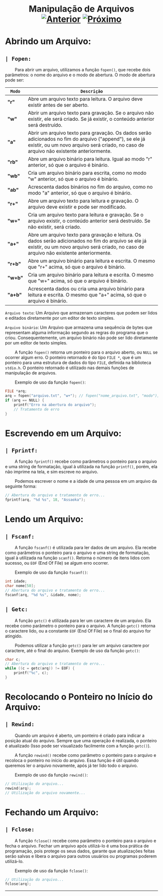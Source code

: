 <h1 align="center"> Manipulação de Arquivos <br>
  <a href="../[  3 ] Alocação Dinâmica/"><img src="https://img.shields.io/badge/Anterior-Alocação Dinâmica-215a36" alt="Anterior"></a>
  <a href="../[  5 ] Pilha Sequencial/"><img src="https://img.shields.io/badge/Próximo-Pilha Sequencial-215a36" alt="Próximo"></a>
</h1>


# Abrindo um Arquivo: 
## `| Fopen:`
&emsp;&emsp; Para abrir um arquivo, utilizamos a função `fopen()`, que recebe dois parâmetros: o nome do arquivo e o modo de abertura. O modo de abertura pode ser:

| `Modo`     | `Descrição` |
| ---------- | ----------- |
| **"r"**    | Abre um arquivo texto para leitura. O arquivo deve existir antes de ser aberto. |
| **"w"**    | Abrir um arquivo texto para gravação. Se o arquivo não existir, ele será criado. Se já existir, o conteúdo anterior será destruído. |
| **"a"**    | Abrir um arquivo texto para gravação. Os dados serão adicionados no fim do arquivo ("append"), se ele já existir, ou um novo arquivo será criado, no caso de arquivo não existente anteriormente. |
| **"rb"**   | Abre um arquivo binário para leitura. Igual ao modo "r" anterior, só que o arquivo é binário. |
| **"wb"**   | Cria um arquivo binário para escrita, como no modo "w" anterior, só que o arquivo é binário. |
| **"ab"**   | Acrescenta dados binários no fim do arquivo, como no modo "a" anterior, só que o arquivo é binário. |
| **"r+"**   | Abre um arquivo texto para leitura e gravação. O arquivo deve existir e pode ser modificado. |
| **"w+"**   | Cria um arquivo texto para leitura e gravação. Se o arquivo existir, o conteúdo anterior será destruído. Se não existir, será criado. |
| **"a+"**   | Abre um arquivo texto para gravação e leitura. Os dados serão adicionados no fim do arquivo se ele já existir, ou um novo arquivo será criado, no caso de arquivo não existente anteriormente. |
| **"r+b"**  | Abre um arquivo binário para leitura e escrita. O mesmo que "r+" acima, só que o arquivo é binário. |
| **"w+b"**  | Cria um arquivo binário para leitura e escrita. O mesmo que "w+" acima, só que o arquivo é binário. |
| **"a+b"**  | Acrescenta dados ou cria uma arquivo binário para leitura e escrita. O mesmo que "a+" acima, só que o arquivo é binário. |

`Arquivo texto`: Um Arquivo que armazenam caracteres que podem ser lidos e editados diretamente por um editor de texto simples.

`Arquivo binário`: Um Arquivo que armazena uma sequência de bytes que representam alguma informação segundo as regras do programa que o criou. Consequentemente, um arquivo binário não pode ser lido diretamente por um editor de texto simples.

&emsp;&emsp; A função `fopen()` retorna um ponteiro para o arquivo aberto, ou `NULL` se ocorrer algum erro. O ponteiro retornado é do tipo `FILE *`, que é um ponteiro para uma estrutura de dados do tipo `FILE`, definida na biblioteca `stdio.h`. O ponteiro retornado é utilizado nas demais funções de manipulação de arquivos.

&emsp;&emsp; Exemplo de uso da função `fopen()`:
~~~c
FILE *arq;
arq = fopen("arquivo.txt", "w+"); // fopen("nome_arquivo.txt", "modo");
if (arq == NULL) {
    printf("Erro na abertura do arquivo");
    // Tratamento de erro
}
~~~



# Escrevendo em um Arquivo: 
## `| Fprintf:`
&emsp;&emsp; A função `fprintf()` recebe como parâmetros o ponteiro para o arquivo e uma string de formatação, igual à utilizada na função `printf()`, porém, ela não imprime na tela, e sim escreve no arquivo.

&emsp;&emsp; Podemos escrever o nome e a idade de uma pessoa em um arquivo da seguinte forma:
~~~c
// Abertura do arquivo e tratamento de erro...
fprintf(arq, "%d %s", 18, "Assaoka");
~~~



# Lendo um Arquivo:
## `| Fscanf:`
&emsp;&emsp; A função `fscanf()` é utilizada para ler dados de um arquivo. Ela recebe como parâmetros o ponteiro para o arquivo e uma string de formatação, igual à utilizada na função `scanf()`. Retorna o número de itens lidos com sucesso, ou `EOF` (End Of File) se algum erro ocorrer.

&emsp;&emsp; Exemplo de uso da função `fscanf()`:
~~~c
int idade;
char nome[50];
// Abertura do arquivo e tratamento de erro...
fscanf(arq, "%d %s", &idade, nome);
~~~

## `| Getc:`
&emsp;&emsp; A função `getc()` é utilizada para ler um caractere de um arquivo. Ela recebe como parâmetro o ponteiro para o arquivo. A função `getc()` retorna o caractere lido, ou a constante `EOF` (End Of File) se o final do arquivo for atingido.

&emsp;&emsp; Podemos utilizar a função `getc()` para ler um arquivo caractere por caractere, até o final do arquivo. Exemplo de uso da função `getc()`:
~~~c
char c;
// Abertura do arquivo e tratamento de erro...
while ((c = getc(arq)) != EOF) {
    printf("%c", c);
}
~~~



# Recolocando o Ponteiro no Início do Arquivo: 
## `| Rewind:`
&emsp;&emsp; Quando um arquivo é aberto, um ponteiro é criado para indicar a posição atual do arquivo. Sempre que uma operação é realizada, o ponteiro é atualizado (Isso pode ser visualizado facilmente com a função `getc()`). 

&emsp;&emsp; A função `rewind()` recebe como parâmetro o ponteiro para o arquivo e recoloca o ponteiro no início do arquivo. Essa função é útil quando queremos ler o arquivo novamente, após já ter lido todo o arquivo.

&emsp;&emsp; Exemplo de uso da função `rewind()`:
~~~c
// Utilização do arquivo...
rewind(arq);
// Utilização do arquivo novamente...
~~~



# Fechando um Arquivo: 
## `| Fclose:`
&emsp;&emsp; A função `fclose()` recebe como parâmetro o ponteiro para o arquivo e fecha o arquivo. Fechar um arquivo após utilizá-lo é uma boa prática de programação, pois protege os seus dados, garante que atualizações feitas serão salvas e libera o arquivo para outros usuários ou programas poderem utilizá-lo.

&emsp;&emsp; Exemplo de uso da função `fclose()`:
~~~c
// Utilização do arquivo...
fclose(arq);
~~~

---
